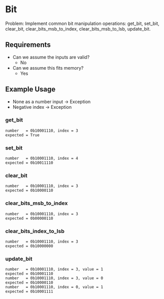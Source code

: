 # Bit

Problem: Implement common bit manipulation operations: get_bit, set_bit, clear_bit, clear_bits_msb_to_index, clear_bits_msb_to_lsb, update_bit.

## Requirements

- Can we assume the inputs are valid?
  - No
- Can we assume this fits memory?
  - Yes

## Example Usage

- None as a number input -> Exception
- Negative index -> Exception

### get_bit

    number   = 0b10001110, index = 3
    expected = True

### set_bit

    number   = 0b10001110, index = 4
    expected = 0b10011110

### clear_bit

    number   = 0b10001110, index = 3
    expected = 0b10000110

### clear_bits_msb_to_index

    number   = 0b10001110, index = 3
    expected = 0b00000110

### clear_bits_index_to_lsb

    number   = 0b10001110, index = 3
    expected = 0b10000000

### update_bit

    number   = 0b10001110, index = 3, value = 1
    expected = 0b10001110
    number   = 0b10001110, index = 3, value = 0
    expected = 0b10000110
    number   = 0b10001110, index = 0, value = 1
    expected = 0b10001111
